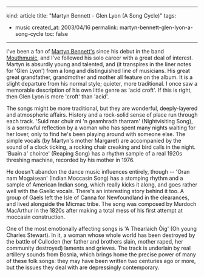 -----
kind: article
title: "Martyn Bennett - Glen Lyon (A Song Cycle)"
tags:
- music
created_at: 2003/04/16
permalink: martyn-bennett-glen-lyon-a-song-cycle
toc: false
-----

<p>I've been a fan of <a href="http://www.martynbennett.com">Martyn Bennett's</a> since his debut in the band <a href="http://www.nettwerkamerica.com/artist.php?artist_id=29">Mouthmusic</a>, and I've followed his solo career with a great deal of interest. Martyn is absurdly young and talented, and (it transpires in the liner notes for 'Glen Lyon') from a long and distinguished line of musicians. His great great grandfather, grandmother and mother all feature on the album. It is a slight departure from his normal style; quieter, more traditional. I once saw a memorable description of his own little genre as 'acid croft'. If this is right, then Glen Lyon is more 'croft' than 'acid'.</p>

<p>The songs might be more traditional, but they are wonderful, deeply-layered and atmospheric affairs. History and a rock-solid sense of place run through each track. 'Suid mar chuir mi 'n geamhradh tharram' (Nightvisiting Song), is a sorrowful reflection by a woman who has spent many nights waiting for her lover, only to find he's been playing around with someone else. The simple vocals (by Martyn's mother Margaret) are accompanied by the sound of a clock ticking, a rocking chair creaking and bird calls in the night. 'Buain a' choirce' (Reaping Song) has a rhythm sample of a real 1920s threshing machine, recorded by his mother in 1976.</p>

<p>He doesn't abandon the dance music influences entirely, though -- 'Oran nam Mogaisean' (Indian Moccasin Song) has a stomping rhythm and a sample of American Indian song, which really kicks it along, and goes rather well with the Gaelic vocals. There's an interesting story behind it too. A group of Gaels left the Isle of Canna for Newfoundland in the clearances, and lived alongside the Micmac tribe. The song was composed by Murdoch MacArthur in the 1820s after making a total mess of his first attempt at moccasin construction.</p>

<p>One of the most emotionally affecting songs is 'A Thearlaich &#210;ig' (Oh young Charles Stewart). In it, a woman whose whole world has been destroyed by the battle of Culloden (her father and brothers slain, mother raped, her community destroyed) laments and grieves. The track is underlain by real artillery sounds from Bosnia, which brings home the precise power of many of these folk songs: they may have been written two centuries ago or more, but the issues they deal with are depressingly contemporary.</p>
